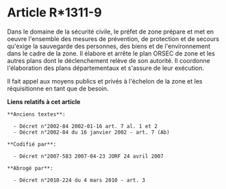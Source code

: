 # Article R*1311-9

Dans le domaine de la sécurité civile, le préfet de zone prépare et met en oeuvre l'ensemble des mesures de prévention, de
protection et de secours qu'exige la sauvegarde des personnes, des biens et de l'environnement dans le cadre de la zone. Il
élabore et arrête le plan ORSEC de zone et les autres plans dont le déclenchement relève de son autorité. Il coordonne
l'élaboration des plans départementaux et s'assure de leur exécution.

Il fait appel aux moyens publics et privés à l'échelon de la zone et les réquisitionne en tant que de besoin.

**Liens relatifs à cet article**

	**Anciens textes**:

	  - Décret n°2002-84 2002-01-16 art. 7 al. 1 et 2
	  - Décret n°2002-84 du 16 janvier 2002 - art. 7 (Ab)

	**Codifié par**:

	  - Décret n°2007-583 2007-04-23 JORF 24 avril 2007

	**Abrogé par**:

	  - Décret n°2010-224 du 4 mars 2010 - art. 3
